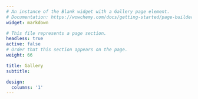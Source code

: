 ```yaml
---
# An instance of the Blank widget with a Gallery page element.
# Documentation: https://wowchemy.com/docs/getting-started/page-builder/
widget: markdown

# This file represents a page section.
headless: true
active: false
# Order that this section appears on the page.
weight: 66

title: Gallery
subtitle:

design:
  columns: '1'
---
```


